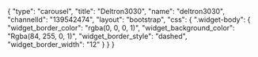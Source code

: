 {
    "type": "carousel",
    "title": "Deltron3030",
    "name": "deltron3030",
    "channelId": "139542474",
    "layout": "bootstrap",
    "css": {
        ".widget-body": {
            "widget_border_color": "rgba(0, 0, 0, 1)",
            "widget_background_color": "Rgba(84, 255, 0, 1)",
            "widget_border_style": "dashed",
            "widget_border_width": "12"
        }
    }
}